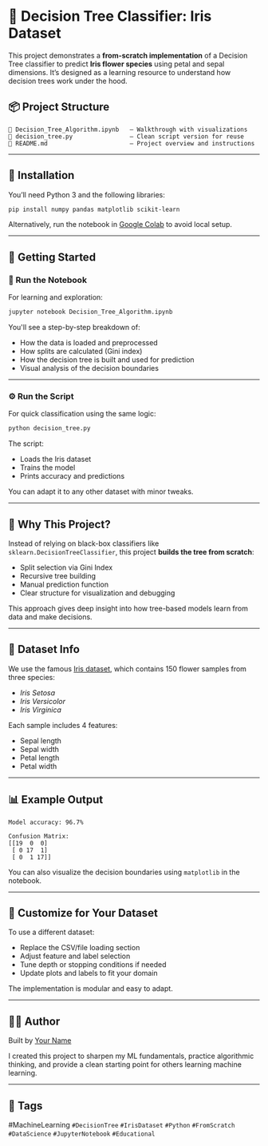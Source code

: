 # 🌿 Decision Tree Classifier: Iris Dataset

This project demonstrates a **from-scratch implementation** of a
Decision Tree classifier to predict **Iris flower species** using
petal and sepal dimensions. It’s designed as a learning resource
to understand how decision trees work under the hood.  

## 📦 Project Structure

```
📁 Decision_Tree_Algorithm.ipynb   – Walkthrough with visualizations  
📁 decision_tree.py                – Clean script version for reuse  
📁 README.md                       – Project overview and instructions  
```

---

## 🔧 Installation

You’ll need Python 3 and the following libraries:

```bash
pip install numpy pandas matplotlib scikit-learn
```

Alternatively, run the notebook in [Google Colab](https://colab.research.google.com/)
to avoid local setup.

---

## 🚀 Getting Started

### 🧪 Run the Notebook

For learning and exploration:

```bash
jupyter notebook Decision_Tree_Algorithm.ipynb
```

You'll see a step-by-step breakdown of:
- How the data is loaded and preprocessed
- How splits are calculated (Gini index)
- How the decision tree is built and used for prediction
- Visual analysis of the decision boundaries

---

### ⚙️ Run the Script

For quick classification using the same logic:

```bash
python decision_tree.py
```

The script:
- Loads the Iris dataset
- Trains the model
- Prints accuracy and predictions

You can adapt it to any other dataset with minor tweaks.

---

## 🧠 Why This Project?

Instead of relying on black-box classifiers like
`sklearn.DecisionTreeClassifier`, this project
**builds the tree from scratch**:

- Split selection via Gini Index  
- Recursive tree building  
- Manual prediction function  
- Clear structure for visualization and debugging  

This approach gives deep insight into how tree-based models
learn from data and make decisions.

---

## 🌼 Dataset Info

We use the famous [Iris dataset](https://archive.ics.uci.edu/ml/datasets/iris),
which contains 150 flower samples from three species:

- *Iris Setosa*
- *Iris Versicolor*
- *Iris Virginica*

Each sample includes 4 features:
- Sepal length  
- Sepal width  
- Petal length  
- Petal width  

---

## 📊 Example Output

```
Model accuracy: 96.7%

Confusion Matrix:
[[19  0  0]
 [ 0 17  1]
 [ 0  1 17]]
```

You can also visualize the decision boundaries using `matplotlib`
in the notebook.

---

## 🔁 Customize for Your Dataset

To use a different dataset:
- Replace the CSV/file loading section  
- Adjust feature and label selection  
- Tune depth or stopping conditions if needed  
- Update plots and labels to fit your domain  

The implementation is modular and easy to adapt.

---

## 🧑‍💻 Author

Built by [Your Name](https://github.com/yourusername)

I created this project to sharpen my ML fundamentals,
practice algorithmic thinking, and provide a clean
starting point for others learning machine learning.

---

## 🔖 Tags

#MachineLearning `#DecisionTree` `#IrisDataset` `#Python` `#FromScratch`  
`#DataScience` `#JupyterNotebook` `#Educational`
